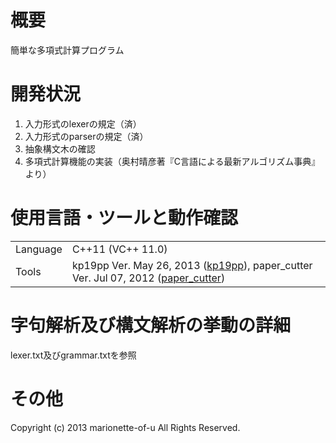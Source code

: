 # 概要
簡単な多項式計算プログラム

# 開発状況
1. 入力形式のlexerの規定（済）
2. 入力形式のparserの規定（済）
3. 抽象構文木の確認
4. 多項式計算機能の実装（奥村晴彦著『C言語による最新アルゴリズム事典』より）

# 使用言語・ツールと動作確認
<table>
<tr><td>Language</td><td>C++11 (VC++ 11.0)</td></tr>
<tr><td>Tools</td><td>kp19pp Ver. May 26, 2013 (<a href="https://github.com/marionette-of-u/kp19pp">kp19pp</a>), paper_cutter Ver. Jul 07, 2012 (<a href="https://github.com/marionette-of-u/paper_cutter">paper_cutter</a>)</td></tr>
</table>

# 字句解析及び構文解析の挙動の詳細
lexer.txt及びgrammar.txtを参照

# その他
Copyright (c) 2013 marionette-of-u All Rights Reserved.

